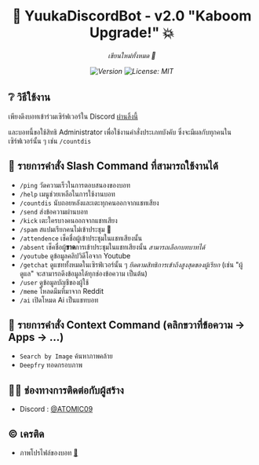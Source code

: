 <h1 align="center">🌈 YuukaDiscordBot - v2.0 "Kaboom Upgrade!" 💥</h1>
<h6 align="center">เขียนใหม่ทั้งหมด 🗿</p>
<p align="center">
  <img alt="Version" src="https://img.shields.io/badge/version-2.0-blue.svg?cacheSeconds=2592000" />
  <a>
    <img alt="License: MIT" src="https://img.shields.io/badge/License-MIT-yellow.svg" />
  </a>
</p>

## ❔ วิธีใช้งาน
เพียงดึงบอทเข้าร่วมเซิร์ฟเวอร์ใน Discord [ผ่านลิ้งนี้](https://discord.com/api/oauth2/authorize?client_id=750733882374225940&permissions=8&scope=bot)

และบอทนี้ขอใช้สิทธิ Administrator เพื่อใช้งานคำสั่งประเภทบังคับ ซึ่งจะมีผลกับทุกคนในเซิร์ฟเวอร์นั้น ๆ เช่น `/countdis`

## 🚀 รายการคำสั่ง Slash Command ที่สามารถใช้งานได้
- `/ping` วัดความเร็วในการตอบสนองของบอท
- `/help` เมนูช่วยเหลือในการใช้งานบอท
- `/countdis` นับถอยหลังและเตะทุกคนออกจากแชทเสียง
- `/send` ส่งข้อความผ่านบอท
- `/kick` เตะใครบางคนออกจากแชทเสียง
- `/spam` สแปมเรียกคนไม่เข้าประชุม 📢
- `/attendence` เช็คชื่อผู้เข้าประชุมในแชทเสียงนั้น
- `/absent` เช็คชื่อผู้**ขาด**การเข้าประชุมในแชทเสียงนั้น *สามารถเลือกบทบาทได้*
- `/youtube` ดูข้อมูลคลิปวิดีโอจาก Youtube
- `/getchat` ดูแชททั้งหมดในเซิรฟ์เวอร์นั้น ๆ *ยึดตามสิทธิการเข้าถึงสูงสุดของผู้เรียก* (เช่น "ผู้ดูแล" จะสามารถดึงข้อมูลได้ทุกช่องข้อความ เป็นต้น)
- `/user` ดูข้อมูลบัญชีของผู้ใช้
- `/meme` โหลดมีมที่มาจาก Reddit
- `/ai` เปิดโหมด Ai เป็นแชทบอท

## 📄 รายการคำสั่ง Context Command (คลิกขวาที่ข้อความ -> Apps -> ...)
- `Search by Image` ค้นหาภาพคล้าย
- `Deepfry` ทอดกรอบภาพ

## 👦🏻 ช่องทางการติดต่อกับผู้สร้าง
* Discord : [@ATOMIC09](https://discords.com/bio/p/atomic09)

## © เครติด
- ภาพโปรไฟล์ของบอท [👀](https://www.pixiv.net/en/artworks/94353390)
